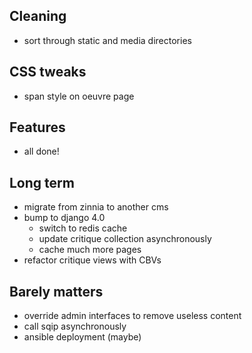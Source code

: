 ## Cleaning

- sort through static and media directories


## CSS tweaks

- span style on oeuvre page


## Features

- all done!


## Long term

- migrate from zinnia to another cms
- bump to django 4.0
    - switch to redis cache
    - update critique collection asynchronously
    - cache much more pages
- refactor critique views with CBVs


## Barely matters

- override admin interfaces to remove useless content
- call sqip asynchronously
- ansible deployment (maybe)
